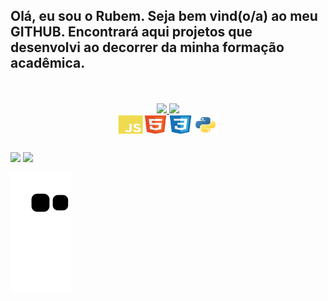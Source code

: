 
## Olá, eu sou o Rubem. Seja bem vind(o/a) ao meu GITHUB. Encontrará aqui projetos que desenvolvi ao decorrer da minha formação acadêmica.
<br>
<br>
<div align="center">
  <a href="https://github.com/Rxxbm">
  <img height="180em" src="https://github-readme-stats.vercel.app/api?username=Rxxbm&show_icons=true&theme=gruvbox&include_all_commits=true&count_private=true"/>
  <img height="180em" src="https://github-readme-stats.vercel.app/api/top-langs/?username=Rxxbm&layout=compact&langs_count=7&theme=gruvbox"/>
</div>
<div style="display: flex; margin: auto; justify-content: center;"><br>
  <img align="center" alt="Js" height="30" width="40" src="https://raw.githubusercontent.com/devicons/devicon/master/icons/javascript/javascript-plain.svg">
  <img align="center" alt="HTML" height="30" width="40" src="https://raw.githubusercontent.com/devicons/devicon/master/icons/html5/html5-original.svg">
  <img align="center" alt="CSS" height="30" width="40" src="https://raw.githubusercontent.com/devicons/devicon/master/icons/css3/css3-original.svg">
  <img align="center" alt="Python" height="30" width="40" src="https://raw.githubusercontent.com/devicons/devicon/master/icons/python/python-original.svg">
</div>
  
  ##
 
<div> 
  <a href="https://instagram.com/rxxbm" target="_blank"><img src="https://img.shields.io/badge/-Instagram-%23E4405F?style=for-the-badge&logo=instagram&logoColor=white" target="_blank"></a> 
  <a href = "mailto:rubemcorrea0@gmail.com"><img src="https://img.shields.io/badge/-Gmail-%23333?style=for-the-badge&logo=gmail&logoColor=white" target="_blank"></a>
  
  ![Snake animation](https://github.com/Rxxbm/Rxxbm/blob/output/github-contribution-grid-snake.svg)
 
</div>
